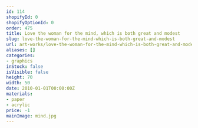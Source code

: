 ```yaml
---
id: 114
shopifyId: 0
shopifyOptionId: 0
order: 475
title: Love the woman for the mind, which is both great and modest
slug: love-the-woman-for-the-mind-which-is-both-great-and-modest
url: art-works/love-the-woman-for-the-mind-which-is-both-great-and-modest
aliases: []
categories:
- graphics
inStock: false
isVisible: false
height: 70
width: 50
date: 2010-01-01T00:00:00Z
materials:
- paper
- acrylic
price: -1
mainImage: mind.jpg
---
```

